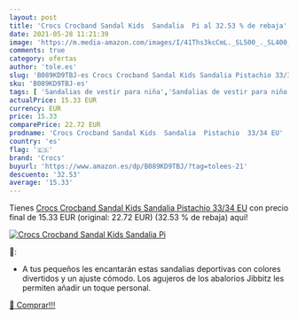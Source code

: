 ```yaml
---
layout: post
title: 'Crocs Crocband Sandal Kids  Sandalia  Pi al 32.53 % de rebaja'
date: 2021-05-28 11:21:39
image: 'https://m.media-amazon.com/images/I/41Ths3kcCmL._SL500_._SL400_.jpg'
comments: true
category: ofertas
author: 'tole.es'
slug: 'B089KD9TBJ-es Crocs Crocband Sandal Kids Sandalia Pistachio 33/34 EU'
sku: 'B089KD9TBJ-es'
tags: [ 'Sandalias de vestir para niña','Sandalias de vestir para niño','Zapatos','Zapatos para niñas pequeñas','Zapatos para niños pequeños','Zapatos y complementos','crocs','sandalia', ]
actualPrice: 15.33 EUR
currency: EUR
price: 15.33
comparePrice: 22.72 EUR
prodname: 'Crocs Crocband Sandal Kids  Sandalia  Pistachio  33/34 EU'
country: 'es'
flag: '🇪🇸'
brand: 'Crocs'
buyurl: 'https://www.amazon.es/dp/B089KD9TBJ/?tag=tolees-21'
descuento: '32.53'
average: '15.33'
---
```


Tienes [Crocs Crocband Sandal Kids  Sandalia  Pistachio  33/34 EU](https://www.amazon.es/dp/B089KD9TBJ/?tag=tolees-21) con precio final de  15.33 EUR (original: 22.72 EUR) (32.53 %  de rebaja) aqui!

[![Crocs Crocband Sandal Kids  Sandalia  Pi](https://m.media-amazon.com/images/I/41Ths3kcCmL._SL500_._SL400_.jpg)](https://www.amazon.es/dp/B089KD9TBJ/?tag=tolees-21)

🔎:

- A tus pequeños les encantarán estas sandalias deportivas con colores divertidos y un ajuste cómodo. Los agujeros de los abalorios Jibbitz les permiten añadir un toque personal.

[🛒 Comprar!!!](https://www.amazon.es/dp/B089KD9TBJ/?tag=tolees-21)
